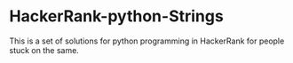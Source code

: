 # HackerRank-python-Strings
This is a set of solutions for python programming in HackerRank for people stuck on the same.
